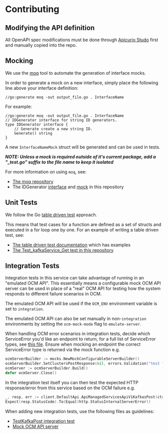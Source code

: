 # Contributing

## Modifying the API definition

All OpenAPI spec modifications must be done through [Apicurio Studo](https://studio.apicur.io/apis/35337) first and manually copied into the repo.

## Mocking

We use the [moq](https://github.com/matryer/moq) tool to automate the generation of interface mocks.

In order to generate a mock on a new interface, simply place the following line above your interface
definition:

```
//go:generate moq -out output_file.go . InterfaceName
```

For example:

```
//go:generate moq -out output_file.go . InterfaceName
// IDGenerator interface for string ID generators.
type IDGenerator interface {
	// Generate create a new string ID.
	Generate() string
}
```

A new `InterfaceNameMock` struct will be generated and can be used in tests.

***NOTE: Unless a mock is required outside of it's current package, add a "_test.go" suffix to the file name to keep it isolated***

For more information on using `moq`, see:

- [The moq repository](https://github.com/matryer/moq)
- The IDGenerator [interface](pkg/ocm/id.go) and [mock](pkg/ocm/idgenerator_moq_test.go) in this repository 

## Unit Tests

We follow the Go [table driven test](https://github.com/golang/go/wiki/TableDrivenTests) approach.

This means that test cases for a function are defined as a set of structs and executed in a for
loop one by one. For an example of writing a table driven test, see:

- [The table driven test documentation](https://github.com/golang/go/wiki/TableDrivenTests) which has examples
- [The Test_kafkaService_Get test in this repository](pkg/services/kafka_test.go)


## Integration Tests

Integration tests in this service can take advantage of running in an "emulated OCM API". This
essentially means a configurable mock OCM API server can be used in place of a "real" OCM API for
testing how the system responds to different failure scenarios in OCM.

The emulated OCM API will be used if the `OCM_ENV` environment variable is set to `integration`.

The emulated OCM API can also be set manually in non-`integration` environments by setting the
`ocm-mock-mode` flag to `emulate-server`.

When handling OCM error scenarios in integration tests, decide which ServiceError you'd like an
endpoint to return, for a full list of ServiceError types, see [this file](./pkg/errors/errors.go).
Ensure when mocking an endpoint the correct ServiceError type is returned via the mock function e.g.

```go
ocmServerBuilder := mocks.NewMockConfigurableServerBuilder()
ocmServerBuilder.SetClustersPostResponse(nil, errors.Validation("test failed validation"))
ocmServer := ocmServerBuilder.Build()
defer ocmServer.Close()
```

In the integration test itself you can then test the expected HTTP response/error from this
service based on the OCM failure e.g.

```go
_, resp, err := client.DefaultApi.ApiManagedServicesApiV1KafkasPost(ctx, k)
Expect(resp.StatusCode).To(Equal(http.StatusInternalServerError))
```

When adding new integration tests, use the following files as guidelines:
- [TestKafkaPost integration test](./test/integration/kafkas_test.go)
- [Mock OCM API server](./test/mocks/api_server.go)